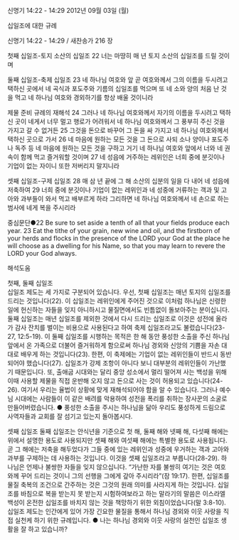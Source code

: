 신명기 14:22 - 14:29 
2012년 09월 03일 (월)

십일조에 대한 규례



신명기 14:22 - 14:29 / 새찬송가 216 장


첫째 십일조-토지 소산의 십일조
22 너는 마땅히 매 년 토지 소산의 십일조를 드릴 것이며

둘째 십일조-축제 십일조
23 네 하나님 여호와 앞 곧 여호와께서 그의 이름을 두시려고 택하신 곳에서 네 곡식과 포도주와 기름의 십일조를 먹으며 또 네 소와 양의 처음 난 것을 먹고 네 하나님 여호와 경외하기를 항상 배울 것이니라

제물 준비 규례의 재해석
24 그러나 네 하나님 여호와께서 자기의 이름을 두시려고 택하신 곳이 네게서 너무 멀고 행로가 어려워서 네 하나님 여호와께서 그 풍부히 주신 것을 가지고 갈 수 없거든 25 그것을 돈으로 바꾸어 그 돈을 싸 가지고 네 하나님 여호와께서 택하신 곳으로 가서 26 네 마음에 원하는 모든 것을 그 돈으로 사되 소나 양이나 포도주나 독주 등 네 마음에 원하는 모든 것을 구하고 거기 네 하나님 여호와 앞에서 너와 네 권속이 함께 먹고 즐거워할 것이며 27 네 성읍에 거주하는 레위인은 너희 중에 분깃이나 기업이 없는 자이니 또한 저버리지 말지니라

셋째 십일조-구제 십일조
28 매 삼 년 끝에 그 해 소산의 십분의 일을 다 내어 네 성읍에 저축하여 29 너희 중에 분깃이나 기업이 없는 레위인과 네 성중에 거류하는 객과 및 고아와 과부들이 와서 먹고 배부르게 하라 그리하면 네 하나님 여호와께서 네 손으로 하는 범사에 네게 복을 주시리라

중심문단●22 Be sure to set aside a tenth of all that your fields produce each year. 23 Eat the tithe of your grain, new wine and oil, and the firstborn of your herds and flocks in the presence of the LORD your God at the place he will choose as a dwelling for his Name, so that you may learn to revere the LORD your God always.

해석도움





첫째, 둘째 십일조  
십일조 제도는 세 가지로 구분되어 있습니다. 우선, 첫째 십일조는 매년 토지의 십일조를 드리는 것입니다(22). 이 십일조는 레위인에게 주어진 것으로 이처럼 하나님은 신령한 일에 헌신하는 자들을 잊지 아니하시고 물질면에서도 빈틈없이 돌보아주는 분이십니다. 둘째 십일조는 매년 십일조를 제외한 것에서 다시 드리는 십일조로 이것은 성전에 올라가 감사 잔치를 벌이는 비용으로 사용된다고 하여 축제 십일조라고도 불렀습니다(23-27, 12:5-19). 이 둘째 십일조를 시행하는 목적은 한 해 동안 풍성한 소출을 주신 하나님 앞에서 온 가족으로 더불어 즐거워하게 함으로써 하나님 경외와 신앙의 기쁨을 자손 대대로 배우게 하는 것입니다(23). 한편, 이 축제에는 기업이 없는 레위인들이 반드시 동반되어야 했습니다(27). 십일조가 강제 조항이 아니다 보니 대부분의 레위인들이 가난했기 때문입니다. 또, 출애굽 시대와는 달리 중앙 성소에서 멀리 떨어져 사는 백성을 위해 이때 사용할 제물을 직접 운반해 오지 않고 돈으로 사는 것이 허용되고 있습니다(24-26). 여기서 우리는 율법이 상황에 맞게 재해석되어야 함을 알 수 있습니다. 그러나 예수님 시대에는 사람들이 이 같은 배려를 악용하여 성전을 폭리를 취하는 장사꾼의 소굴로 만들어버렸습니다.
● 풍성한 소출을 주시는 하나님을 닮아 우리도 풍성하게 드림으로 사역자들과 교회를 잘 섬기고 있는지 돌아봅시다.

셋째 십일조 
둘째 십일조는 안식년을 기준으로 첫 해, 둘째 해와 넷째 해, 다섯째 해에는 위에서 설명한 용도로 사용되지만 셋째 해와 여섯째 해에는 특별한 용도로 사용됩니다. 곧 그 해에는 저축을 해두었다가 그들 중에 있는 레위인과 성중에 우거하는 객과 고아와 과부를 구제하는 데 사용하는 것입니다. 이것을 셋째 십일조라고 부릅니다(28-29). 하나님은 언제나 불쌍한 자들을 잊지 않으십니다. “가난한 자를 불쌍히 여기는 것은 여호와께 꾸어 드리는 것이니 그의 선행을 그에게 갚아 주시리라”(잠 19:17). 한편, 십일조를 물질 축복의 조건으로 간주하는 것은 그것의 원래 의미를 사라지게 하는 것입니다. 십일조를 바침으로 복을 받는지 못 받는지 시험하여보라고 하는 말라기의 말씀은 이스라엘 백성이 온전한 십일조를 바치지 않는 것을 책망하기 위한 외침이었습니다(말 3:8-10). 십일조 제도는 인간에게 있어 가장 긴요한 물질을 통해서 하나님 경외와 이웃 사랑을 직접 실천케 하기 위한 규례입니다.
● 나는 하나님 경외와 이웃 사랑의 실천인 십일조 생활을 잘 하고 있습니까?